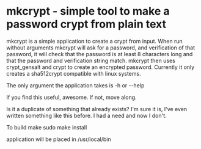# mkcrypt - simple tool to make a password crypt from plain text

mkcrypt is a simple application to create a crypt from input. When run
without arguments mkcrypt will ask for a password, and verification of that
password, it will check that the password is at least 8 characters long and
that the password and verification string match. mkcrypt then uses
crypt_gensalt and crypt to create an encrypted password. Currently it only
creates a sha512crypt compatible with linux systems.

The only argument the application takes is -h or --help

If you find this useful, awesome. If not, move along.

Is it a duplicate of something that already exists?
I'm sure it is, I've even written something like this before. I had a need
and now I don't.

To build 
    make
    sudo make install

application will be placed in /usr/local/bin



